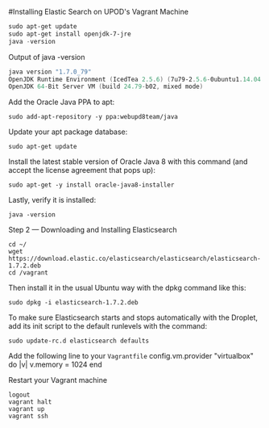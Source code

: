 #Installing Elastic Search on UPOD's Vagrant Machine

```powershell
sudo apt-get update
sudo apt-get install openjdk-7-jre
java -version
```

Output of java -version

```powershell
java version "1.7.0_79"
OpenJDK Runtime Environment (IcedTea 2.5.6) (7u79-2.5.6-0ubuntu1.14.04.1)
OpenJDK 64-Bit Server VM (build 24.79-b02, mixed mode)
```
Add the Oracle Java PPA to apt:

	sudo add-apt-repository -y ppa:webupd8team/java

Update your apt package database:

	sudo apt-get update

Install the latest stable version of Oracle Java 8 with this command (and accept the license agreement that pops up):

	sudo apt-get -y install oracle-java8-installer

Lastly, verify it is installed:

	java -version

Step 2 — Downloading and Installing Elasticsearch

```
cd ~/
wget https://download.elastic.co/elasticsearch/elasticsearch/elasticsearch-1.7.2.deb
cd /vagrant
```
Then install it in the usual Ubuntu way with the dpkg command like this:

	sudo dpkg -i elasticsearch-1.7.2.deb

To make sure Elasticsearch starts and stops automatically with the Droplet, add its init script to the default runlevels with the command:

	sudo update-rc.d elasticsearch defaults

Add the following line to your `Vagrantfile`
	config.vm.provider "virtualbox" do |v|
	    v.memory = 1024
	end

Restart your Vagrant machine
```
logout
vagrant halt
vagrant up
vagrant ssh
```
